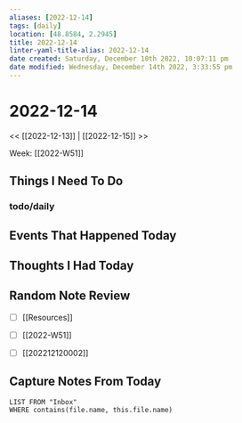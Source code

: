 ```yaml
---
aliases: [2022-12-14]
tags: [daily]
location: [48.8584, 2.2945]
title: 2022-12-14
linter-yaml-title-alias: 2022-12-14
date created: Saturday, December 10th 2022, 10:07:11 pm
date modified: Wednesday, December 14th 2022, 3:33:55 pm
---
```


# 2022-12-14


<< [[2022-12-13]] | [[2022-12-15]] >>

Week: [[2022-W51]]


## Things I Need To Do

### todo/daily

## Events That Happened Today

## Thoughts I Had Today

## Random Note Review

- [ ] [[Resources]]
- [ ] [[2022-W51]]
- [ ] [[202212120002]]



## Capture Notes From Today

```dataview
LIST FROM "Inbox"
WHERE contains(file.name, this.file.name)
```